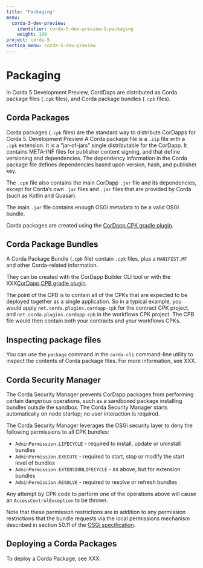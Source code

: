 ```yaml
---
title: "Packaging"
menu:
  corda-5-dev-preview:
    identifier: corda-5-dev-preview-1-packaging
    weight: 100
project: corda-5
section_menu: corda-5-dev-preview
---
```


# Packaging

In Corda 5 Development Preview, CordDaps are distributed as Corda package files (`.cpk` files), and Corda package bundles (`.cpb` files).

## Corda Packages

Corda packages (`.cpk` files) are the standard way to distribute CorDapps for Corda 5. Development Preview A Corda package file is a `.zip` file with a `.cpk` extension. It is a “jar-of-jars” single distributable for the CorDapp. It contains META-INF files for publisher content signing, and that define versioning and dependencies. The dependency information in the Corda package file defines dependencies based upon version, hash, and publisher key.

The `.cpk` file also contains the main CorDapp `.jar` file and its dependencies, except for Corda’s own `.jar` files and `.jar` files that are provided by Corda (such as Kotlin and Quasar).

The main `.jar` file contains enough OSGi metadata to be a valid OSGi bundle.

Corda packages are created using the [CorDapp CPK gradle plugin](packaging/gradleplugin.html).

## Corda Package Bundles

A Corda Package Bundle (`.cpb` file) contain `.cpk` files, plus a `MANIFEST.MF` and other Corda-related information.

They can be created with the CorDapp Builder CLI tool or with the XXX[CorDapp CPB gradle plugin](packaging/gradleplugin.html).

The point of the CPB is to contain all of the CPKs that are expected to be deployed together as a single application. So in a typical example, you would apply `net.corda.plugins.cordapp-cpk` for the contract CPK project, and `net.corda.plugins.cordapp-cpb` in the workflows CPK project. The CPB file would then contain both your contracts and your workflows CPKs.


## Inspecting package files

You can use the `package` command in the `corda-cli` command-line utility to inspect the contents of Corda package files. For more information, see XXX.

## Corda Security Manager

The Corda Security Manager prevents CorDapp packages from performing certain dangerous operations, such as a sandboxed package installing bundles outsde the sandbox. The Corda Security Manager starts automatically on node startup; no user interaction is required.

The Corda Security Manager leverages the OSGi security layer to deny the following permissions to all CPK bundles:

* `AdminPermission.LIFECYCLE` - required to install, update or uninstall bundles
* `AdminPermission.EXECUTE` - required to start, stop or modify the start level of bundles
* `AdminPermission.EXTENSIONLIFECYCLE` - as above, but for extension bundles
* `AdminPermission.RESOLVE` - required to resolve or refresh bundles

Any attempt by CPK code to perform one of the operations above will cause an `AccessControlException` to be thrown.

Note that these permission restrictions are in addition to any permission restrictions that the bundle requests via the local permissions mechanism described in section 50.11 of the [OSGi specification](http://docs.osgi.org/download/r8/osgi.core-8.0.0.pdf).

## Deploying a Corda Packages

To deploy a Corda Package, see XXX.
